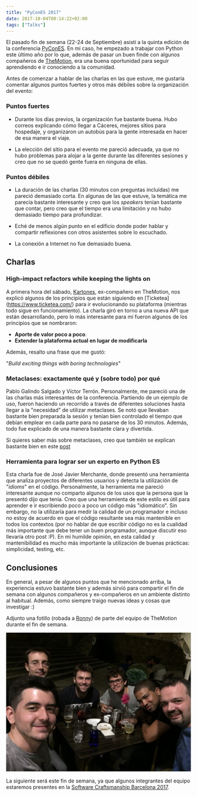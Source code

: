 ```yaml
---
title: "PyConES 2017"
date: 2017-10-04T00:14:22+02:00
tags: ["Talks"]
---
```


El pasado fin de semana (22-24 de Septiembre) asistí a la quinta edición de la conferencia
[PyConES](https://2017.es.pycon.org/es/). En mi caso, he empezado a trabajar con Python este último año por lo que, además
de pasar un buen finde con algunos compañeros de [TheMotion](https://www.themotion.com/), era
una buena oportunidad para seguir aprendiendo e ir conociendo a la comunidad.

Antes de comenzar a hablar de las charlas en las que estuve, me gustaría comentar algunos
puntos fuertes y otros más débiles sobre la organización del evento:

### Puntos fuertes

   * Durante los días previos, la organización fue bastante buena. Hubo correos explicando
   cómo llegar a Cáceres, mejores sitios para hospedaje, y organizaron un autobús para la
   gente interesada en hacer de esa manera el viaje.

   * La elección del sitio para el evento me pareció adecuada, ya que no hubo problemas para
   alojar a la gente durante las diferentes sesiones y creo que no se quedó gente fuera en ninguna de ellas.

### Puntos débiles

   * La duración de las charlas (30 minutos con preguntas incluídas) me pareció demasiado
   corta. En algunas de las que estuve, la temática me parecía bastante
   interesante y creo que los _speakers_ tenían bastante que contar, pero creo que el tiempo era
   una limitación y no hubo demasiado tiempo para profundizar.

   * Eché de menos algún punto en el edificio donde poder hablar y compartir reflexiones con
   otros asistentes sobre lo escuchado.

   * La conexión a Internet no fue demasiado buena.

## Charlas

### High-impact refactors while keeping the lights on

A primera hora del sábado, [Kartones](https://twitter.com/kartones), ex-compañero en TheMotion,
nos explicó algunos de los principios que están siguiendo en [Ticketea]
(https://www.ticketea.com/) para ir evolucionando su plataforma (mientras todo sigue en
funcionamiento). La charla giró en torno a una nueva API que están desarrollando,
pero lo más interesante para mí fueron algunos de los principios que se nombraron:

  * **Aporte de valor poco a poco**.
  * **Extender la plataforma actual en lugar de modificarla**

Además, resalto una frase que me gustó:

  "_Build exciting things with boring technologies_"

### Metaclases: exactamente qué y (sobre todo) por qué

Pablo Galindo Salgado y Víctor Terrón. Personalmente, me pareció una de las charlas
más interesantes de la conferencia. Partiendo de un ejemplo de uso, fueron haciendo un recorrido
a través de diferentes soluciones hasta llegar a la "necesidad" de utilizar metaclases. Se notó
que llevaban bastante bien preparada la sesión y tenían bien controlado el tiempo que debían
emplear en cada parte para no pasarse de los 30 minutos. Además, todo fue explicado de una
manera bastante clara y divertida.

Si quieres saber más sobre metaclases, creo que también se explican
bastante bien en este [post](https://blog.ionelmc.ro/2015/02/09/understanding-python-metaclasses/)

### Herramienta para lograr ser un experto en Python ES

Esta charla fue de José Javier Merchante, donde presentó una herramienta que analiza proyectos
de diferentes usuarios y detecta la utilización de "_idioms_" en el código. Personalmente, la
herramienta me pareció interesante aunque no comparto algunos de los usos que la persona que la
presentó dijo que tenía. Creo que una herramienta de este estilo es útil para aprender e ir
escribiendo poco a poco un código más "idiomático". Sin embargo, no la utilizaría para medir
la calidad de un programador e incluso no estoy de acuerdo en que el código resultante sea más
mantenible en todos los contextos (por no hablar de que escribir código no es la cualidad más
importante que debe tener un buen programador, aunque discutir eso llevaría otro post :P). En mi
humilde opinión, en esta calidad y mantenibilidad es mucho más importante la utilización de
buenas prácticas: simplicidad, testing, etc.


## Conclusiones

En general, a pesar de algunos puntos que he mencionado arriba, la experiencia estuvo bastante
bien y además sirvió para compartir el fin de semana con algunos compañeros y ex-compañeros en un
ambiente distinto al habitual. Además, como siempre traigo nuevas ideas y cosas que investigar :)

Adjunto una fotillo (robada a [Ronny](https://twitter.com/RonnyAncorini)) de parte del equipo de TheMotion durante el fin de semana.

<img class="special-img-class" src="/pycon/pycon.png" />

La siguiente será este fin de semana, ya que algunos integrantes del equipo estaremos presentes
en la [Software Craftsmanship Barcelona 2017](http://scbcn.github.io/).
